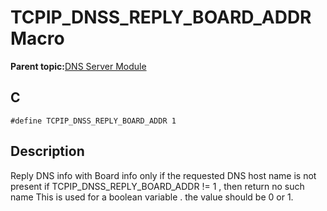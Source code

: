 # TCPIP\_DNSS\_REPLY\_BOARD\_ADDR Macro

**Parent topic:**[DNS Server Module](GUID-987D1913-E20A-467D-9E57-DEC60B2EBE5D.md)

## C

```
#define TCPIP_DNSS_REPLY_BOARD_ADDR 1
```

## Description

Reply DNS info with Board info only if the requested DNS host name is not present if TCPIP\_DNSS\_REPLY\_BOARD\_ADDR != 1 , then return no such name This is used for a boolean variable . the value should be 0 or 1.

